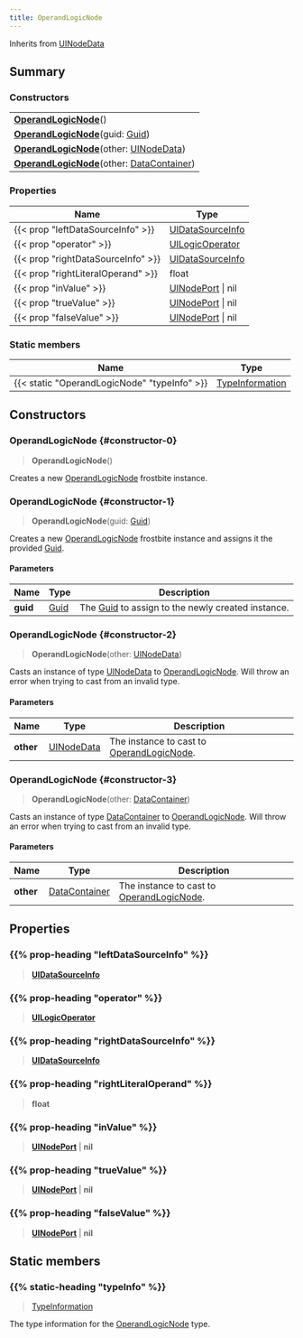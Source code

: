 ```yaml
---
title: OperandLogicNode
---
```


Inherits from 
[UINodeData](/vext/ref/fb/uinodedata)

## Summary
### Constructors
| |
| ----------- |
| **[OperandLogicNode](#constructor-0)**() |
| **[OperandLogicNode](#constructor-1)**(guid: [Guid](/vext/ref/shared/class/guid)) |
| **[OperandLogicNode](#constructor-2)**(other: [UINodeData](/vext/ref/fb/uinodedata)) |
| **[OperandLogicNode](#constructor-3)**(other: [DataContainer](/vext/ref/shared/class/datacontainer)) |

### Properties
| Name | Type |
| ---- | ---- |
| {{< prop "leftDataSourceInfo" >}} | [UIDataSourceInfo](/vext/ref/fb/uidatasourceinfo) |
| {{< prop "operator" >}} | [UILogicOperator](/vext/ref/fb/uilogicoperator) |
| {{< prop "rightDataSourceInfo" >}} | [UIDataSourceInfo](/vext/ref/fb/uidatasourceinfo) |
| {{< prop "rightLiteralOperand" >}} | float |
| {{< prop "inValue" >}} | [UINodePort](/vext/ref/fb/uinodeport) \| nil |
| {{< prop "trueValue" >}} | [UINodePort](/vext/ref/fb/uinodeport) \| nil |
| {{< prop "falseValue" >}} | [UINodePort](/vext/ref/fb/uinodeport) \| nil |

### Static members
| Name | Type |
| ---- | ---- |
| {{< static "OperandLogicNode" "typeInfo" >}} | [TypeInformation](/vext/ref/shared/class/typeinformation) |

## Constructors
### OperandLogicNode {#constructor-0}
> **OperandLogicNode**()

Creates a new [OperandLogicNode](/vext/ref/fb/operandlogicnode) frostbite instance.

### OperandLogicNode {#constructor-1}
> **OperandLogicNode**(guid: [Guid](/vext/ref/shared/class/guid))

Creates a new [OperandLogicNode](/vext/ref/fb/operandlogicnode) frostbite instance and assigns it the provided [Guid](/vext/ref/shared/class/guid).

#### Parameters
| Name | Type | Description |
| ---- | ---- | ----------- |
| **guid** | [Guid](/vext/ref/shared/class/guid) | The [Guid](/vext/ref/shared/class/guid) to assign to the newly created instance. |

### OperandLogicNode {#constructor-2}
> **OperandLogicNode**(other: [UINodeData](/vext/ref/fb/uinodedata))

Casts an instance of type [UINodeData](/vext/ref/fb/uinodedata) to [OperandLogicNode](/vext/ref/fb/operandlogicnode). Will throw an error when trying to cast from an invalid type.

#### Parameters
| Name | Type | Description |
| ---- | ---- | ----------- |
| **other** | [UINodeData](/vext/ref/fb/uinodedata) | The instance to cast to [OperandLogicNode](/vext/ref/fb/operandlogicnode). |

### OperandLogicNode {#constructor-3}
> **OperandLogicNode**(other: [DataContainer](/vext/ref/shared/class/datacontainer))

Casts an instance of type [DataContainer](/vext/ref/shared/class/datacontainer) to [OperandLogicNode](/vext/ref/fb/operandlogicnode). Will throw an error when trying to cast from an invalid type.

#### Parameters
| Name | Type | Description |
| ---- | ---- | ----------- |
| **other** | [DataContainer](/vext/ref/shared/class/datacontainer) | The instance to cast to [OperandLogicNode](/vext/ref/fb/operandlogicnode). |

## Properties
### {{% prop-heading "leftDataSourceInfo" %}}
> **[UIDataSourceInfo](/vext/ref/fb/uidatasourceinfo)**

### {{% prop-heading "operator" %}}
> **[UILogicOperator](/vext/ref/fb/uilogicoperator)**

### {{% prop-heading "rightDataSourceInfo" %}}
> **[UIDataSourceInfo](/vext/ref/fb/uidatasourceinfo)**

### {{% prop-heading "rightLiteralOperand" %}}
> **float**

### {{% prop-heading "inValue" %}}
> **[UINodePort](/vext/ref/fb/uinodeport)** | **nil**

### {{% prop-heading "trueValue" %}}
> **[UINodePort](/vext/ref/fb/uinodeport)** | **nil**

### {{% prop-heading "falseValue" %}}
> **[UINodePort](/vext/ref/fb/uinodeport)** | **nil**

## Static members
### {{% static-heading "typeInfo" %}}
> [TypeInformation](/vext/ref/shared/class/typeinformation)

The type information for the [OperandLogicNode](/vext/ref/fb/operandlogicnode) type.

